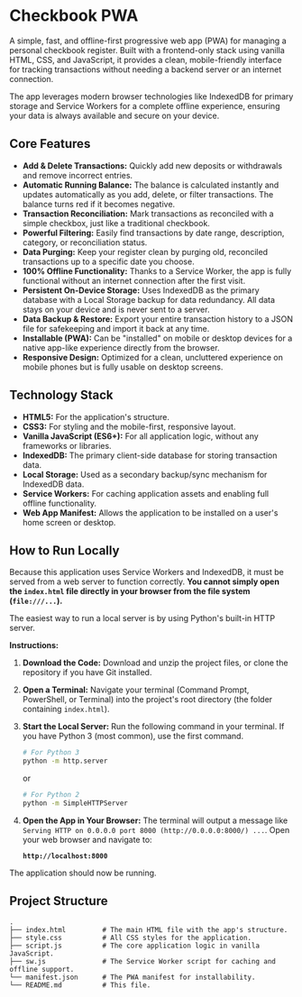 # Checkbook PWA

A simple, fast, and offline-first progressive web app (PWA) for managing a personal checkbook register. Built with a frontend-only stack using vanilla HTML, CSS, and JavaScript, it provides a clean, mobile-friendly interface for tracking transactions without needing a backend server or an internet connection.

The app leverages modern browser technologies like IndexedDB for primary storage and Service Workers for a complete offline experience, ensuring your data is always available and secure on your device.

## Core Features

*   **Add & Delete Transactions:** Quickly add new deposits or withdrawals and remove incorrect entries.
*   **Automatic Running Balance:** The balance is calculated instantly and updates automatically as you add, delete, or filter transactions. The balance turns red if it becomes negative.
*   **Transaction Reconciliation:** Mark transactions as reconciled with a simple checkbox, just like a traditional checkbook.
*   **Powerful Filtering:** Easily find transactions by date range, description, category, or reconciliation status.
*   **Data Purging:** Keep your register clean by purging old, reconciled transactions up to a specific date you choose.
*   **100% Offline Functionality:** Thanks to a Service Worker, the app is fully functional without an internet connection after the first visit.
*   **Persistent On-Device Storage:** Uses IndexedDB as the primary database with a Local Storage backup for data redundancy. All data stays on your device and is never sent to a server.
*   **Data Backup & Restore:** Export your entire transaction history to a JSON file for safekeeping and import it back at any time.
*   **Installable (PWA):** Can be "installed" on mobile or desktop devices for a native app-like experience directly from the browser.
*   **Responsive Design:** Optimized for a clean, uncluttered experience on mobile phones but is fully usable on desktop screens.

## Technology Stack

*   **HTML5:** For the application's structure.
*   **CSS3:** For styling and the mobile-first, responsive layout.
*   **Vanilla JavaScript (ES6+):** For all application logic, without any frameworks or libraries.
*   **IndexedDB:** The primary client-side database for storing transaction data.
*   **Local Storage:** Used as a secondary backup/sync mechanism for IndexedDB data.
*   **Service Workers:** For caching application assets and enabling full offline functionality.
*   **Web App Manifest:** Allows the application to be installed on a user's home screen or desktop.

## How to Run Locally

Because this application uses Service Workers and IndexedDB, it must be served from a web server to function correctly. **You cannot simply open the `index.html` file directly in your browser from the file system (`file:///...`).**

The easiest way to run a local server is by using Python's built-in HTTP server.

**Instructions:**

1.  **Download the Code:**
    Download and unzip the project files, or clone the repository if you have Git installed.

2.  **Open a Terminal:**
    Navigate your terminal (Command Prompt, PowerShell, or Terminal) into the project's root directory (the folder containing `index.html`).

3.  **Start the Local Server:**
    Run the following command in your terminal. If you have Python 3 (most common), use the first command.

    ```bash
    # For Python 3
    python -m http.server
    ```
    or
    ```bash
    # For Python 2
    python -m SimpleHTTPServer
    ```

4.  **Open the App in Your Browser:**
    The terminal will output a message like `Serving HTTP on 0.0.0.0 port 8000 (http://0.0.0.0:8000/) ...`. Open your web browser and navigate to:

    **`http://localhost:8000`**

The application should now be running.

## Project Structure

```
.
├── index.html         # The main HTML file with the app's structure.
├── style.css          # All CSS styles for the application.
├── script.js          # The core application logic in vanilla JavaScript.
├── sw.js              # The Service Worker script for caching and offline support.
└── manifest.json      # The PWA manifest for installability.
└── README.md          # This file.
```